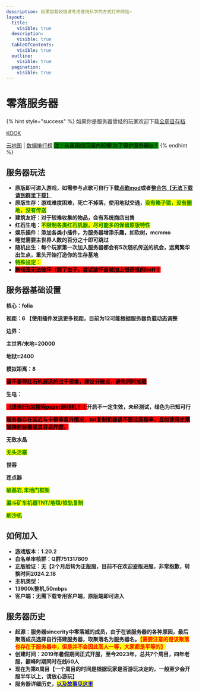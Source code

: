 ```yaml
---
description: 如果加载较慢请考虑使用科学的方式打开网站~
layout:
  title:
    visible: true
  description:
    visible: true
  tableOfContents:
    visible: true
  outline:
    visible: true
  pagination:
    visible: true
---
```


# 零落服务器

{% hint style="success" %}
如果你是服务器曾经的玩家欢迎下载[全周目存档](https://pan.baidu.com/s/1Y5ynCU6yQujJsVbC3CaPIQ?pwd=48gy)

[KOOK](https://kook.top/G93qPs)&#x20;

[云地图](https://map.sakuracat.site/) | [数据排行榜](https://rank.sakuracat.site/) <mark style="background-color:green;">注：从美国绕回国内较慢!为了保护服务器ip！</mark>
{% endhint %}

## 服务器玩法

* **原版即可进入游戏，如需参与点歌可自行下载**[**点歌mod**](cha-jian-jiao-cheng/yu-le-lei/dian-ge-cha-jian.md)**或者**[**整合包【无法下载请到群里下载】**](https://drive.google.com/file/d/1pVplyqahm7MDZfYoUtrMhvmsvMW41FeJ/view?usp=drive\_link)
* **原版生存：游戏难度困难，死亡不掉落，使用地狱交通，**<mark style="color:green;">**没有箱子锁，没有圈地，没有传送**</mark>
* **建筑友好：对于较难收集的物品，会有系统商店出售**
* **红石生电：**<mark style="color:green;">**不限制各类红石机器，尽可能多的保留原版特性**</mark>
* **娱乐插件：添加各类小插件，为服务器增添乐趣，如砍树，mcmmo**
* **睡觉需要主世界人数的百分之十即可跳过**
* **随机出生：每个玩家第一次加入服务器都会有5次随机传送的机会，远离繁华出生点，重头开始打造你的生存基地**
* <mark style="color:green;">**特殊设定：**</mark>
* <mark style="background-color:red;">**刷怪笼无法破坏（除了虫子，尝试破坏会被加上很奇怪的buff！**</mark>

## 服务器基础设置

**核心：folia**

**视距：6 【使用插件发送更多视距，目前为12可能根据服务器负载动态调整**

**边界：**

**主世界/末地=20000**

**地狱=2400**

**模拟距离：8**

<mark style="background-color:red;">**请不要将红石机器造的过于密集，建议分散点，避免同时加载**</mark>

**生电：**

<mark style="background-color:red;">**（请自行b站搜索paper刷线机！！**</mark>**开启不一定生效，未经测试，绿色为已知可行**

<mark style="background-color:red;">**服务器存在延迟与卡顿等意外情况，tnt复制机器请不要过高频率，且如使用史莱姆弹射装置极其容易炸膛。**</mark>

**无敌水晶**

<mark style="color:green;">**无头活塞**</mark>

**世吞**

**连点器**

<mark style="color:green;">**破基岩,末地门框架**</mark>

<mark style="color:green;">**漏斗矿车机器TNT/地毯/铁轨复制**</mark>

<mark style="color:green;">**刷沙机**</mark>

## 如何加入

* **游戏版本：1.20.2**
* **白名单审核群：Q群751317809**
* **正版验证：无【2个月后转为正版服，目前不在欢迎盗版进服，非常抱歉，转换时间2024.2.18**
* **主机类型：**
* **13900k整机,50mbps**
* **客户端：无需下载专用客户端，原版端即可进入**

## 服务器历史

* **起源：服务器sincerity中零落城的成员，由于在该服务器的各种原因，最后聚落成员选择自行搭建服务器，取聚落名为服务器名。**<mark style="color:red;">**【需要注意的是该聚落也存在于服务器中，但是并不会因此高人一等，大家都是平等的】**</mark>
* **创建时间：2019年暑假期间正式开服，至今2023年，总共7个周目，四年老服，巅峰时期同时在线60人**
* **现在为第8周目【一个周目的时间是根据玩家是否游玩决定的，一般至少会开服半年以上，请放心游玩】**
* **服务器详细历史，**[<mark style="color:blue;">**以及故事见这里**</mark>](https://docs.qq.com/doc/DWVdCbkdOSU1QeWF2)



